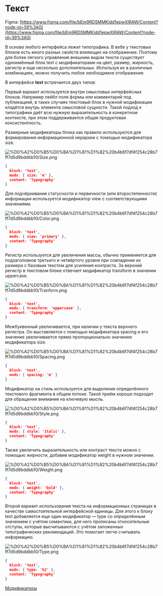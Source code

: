 # Текст

Figma: [https://www.figma.com/file/bEm9RDSMMKidd1epwXlRAW/Content?node-id=39%3A0](https://www.figma.com/file/bEm9RDSMMKidd1epwXlRAW/Content?node-id=39%3A0)

В основе любого интерфейса лежит типографика. В вебе у текстовых блоков есть много разных свойств влияющих на отображение. Поэтому для более легкого управления внешним видом текста существует одноимённый блок text с модификаторами на цвет, размер, жирность, регистр и еще несколько дополнительных. Используя их в различных комбинациях, можно получить любое необходимое отображение.

В интерфейсе **text** встречается двух типов:

Первый вариант используется внутри смысловых интерфейсных блоков. Например лейбл поля формы или комментарий под публикацией, в таких случаях текстовый блок в нужной модификации кладётся внутрь элемента смысловой сущности. Такой подход к типографики даёт всю нужную выразительность в конкретном контексте, при этом поддерживается общая продуктовая консистентность.

Размерные модификаторы блока как правило используются для формирования информационной иерархии с помощью модификатора size.

![%D0%A2%D0%B5%D0%BA%D1%81%D1%82%20b4b6f7df4f254c28b7ff7d5d9bddbb10/Size.png](%D0%A2%D0%B5%D0%BA%D1%81%D1%82%20b4b6f7df4f254c28b7ff7d5d9bddbb10/Size.png)

```json
{
  block: 'text',
  mods: { size: 'm' },
  content: 'Typography'
}
```

Для подчёркивания статусности и первичности (или второстепенности) информации используется модификатор view с соответствующими значениями.

![%D0%A2%D0%B5%D0%BA%D1%81%D1%82%20b4b6f7df4f254c28b7ff7d5d9bddbb10/Color.png](%D0%A2%D0%B5%D0%BA%D1%81%D1%82%20b4b6f7df4f254c28b7ff7d5d9bddbb10/Color.png)

```json
{
  block: 'text',
  mods: { view: 'primary' },
  content: 'Typography'
}
```

Регистр используется для увеличения массы, обычно применяется для подзаголовков третьего и четвёртого уровня при совпадении их размера с базовым текстом для усиления контраста. За верхний регистр в текстовом блоке отвечает модификатор transform в значении uppercase.

![%D0%A2%D0%B5%D0%BA%D1%81%D1%82%20b4b6f7df4f254c28b7ff7d5d9bddbb10/Tranform.png](%D0%A2%D0%B5%D0%BA%D1%81%D1%82%20b4b6f7df4f254c28b7ff7d5d9bddbb10/Tranform.png)

```json
{
  block: 'text',
  mods: { transform: 'uppercase' },
  content: 'Typography'
}
```

Межбуквенный увеличивается, при наличии у текста верхнего регистра. Он выставляется с помощью модификатора spacing и его значение увеличивается прямо пропорционально значению модификатора size.

![%D0%A2%D0%B5%D0%BA%D1%81%D1%82%20b4b6f7df4f254c28b7ff7d5d9bddbb10/Spacing.png](%D0%A2%D0%B5%D0%BA%D1%81%D1%82%20b4b6f7df4f254c28b7ff7d5d9bddbb10/Spacing.png)

```json
{
  block: 'text',
  mods: { spacing: 'm' }
}
```

Модификатор на стиль используется для выделения определённого текстового фрагмента в общем потоке. Такой приём хорошо подходит для обращения внимания на ключевую мысль.

![%D0%A2%D0%B5%D0%BA%D1%81%D1%82%20b4b6f7df4f254c28b7ff7d5d9bddbb10/Style.png](%D0%A2%D0%B5%D0%BA%D1%81%D1%82%20b4b6f7df4f254c28b7ff7d5d9bddbb10/Style.png)

```json
{
  block: 'text',
  mods: { style: 'italic' },
  content: 'Typography'
}
```

Также увеличить выразительность или контраст текста можно с помощью жирности, добавив модификатор weight в нужном значении.

![%D0%A2%D0%B5%D0%BA%D1%81%D1%82%20b4b6f7df4f254c28b7ff7d5d9bddbb10/Weight.png](%D0%A2%D0%B5%D0%BA%D1%81%D1%82%20b4b6f7df4f254c28b7ff7d5d9bddbb10/Weight.png)

```json
{
  block: 'text',
  mods: { weight: 'bold' },
  content: 'Typography'
}
```

Второй вариант использования текста на информационных страницах в качестве самостоятельной интерфейсной единицы. Для этого к блоку text добавляется еще один модификатор — type со определённым значением с учётом семантики, для него прописаны относительные отступы, которые высчитываются с учётом заложенных типографических рекомендаций. Это помогает легче считывать информацию.

![%D0%A2%D0%B5%D0%BA%D1%81%D1%82%20b4b6f7df4f254c28b7ff7d5d9bddbb10/Type.png](%D0%A2%D0%B5%D0%BA%D1%81%D1%82%20b4b6f7df4f254c28b7ff7d5d9bddbb10/Type.png)

```json
{
  block: 'text',
  mods: { type: 'h2' },
  content: 'Typography'
}
```

[Модификаторы](%D0%A2%D0%B5%D0%BA%D1%81%D1%82%20b4b6f7df4f254c28b7ff7d5d9bddbb10/%D0%9C%D0%BE%D0%B4%D0%B8%D1%84%D0%B8%D0%BA%D0%B0%D1%82%D0%BE%D1%80%D1%8B%2001b6b3f334d4405690024d57ecc72503.csv)